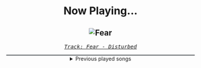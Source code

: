 <div align="center"> 
<h1>Now Playing...</h1>

![Fear](https://i.scdn.co/image/ab67616d00001e022b222dcd5c4fcac7c0e81da2)
--
_<samp><a href="https://open.spotify.com/track/65XkfBp7jL8hKiI7HIPnaj">Track: Fear - Disturbed</a></samp>_

<div style="border: 1px #4B5054 solid"></div>
<details>
  <summary>
    Previous played songs
  </summary>
  <table>
    <thead>
      <tr>
        <th>
          Artist
        </th>
        <th>
          Song
        </th>
        <th>
          Link
        </th>
      </tr>
    </thead>
    <tbody>
      <tr><td>Disturbed</td><td>Fear</td><td><a href="https://open.spotify.com/track/65XkfBp7jL8hKiI7HIPnaj">https://open.spotify.com/track/65XkfBp7jL8hKiI7HIPnaj</a></td></tr><tr><td>Dark new Day</td><td>Brother</td><td><a href="https://open.spotify.com/track/6xG98dEo5in1q1XzKItax4">https://open.spotify.com/track/6xG98dEo5in1q1XzKItax4</a></td></tr><tr><td>Breaking Benjamin</td><td>I Will Not Bow</td><td><a href="https://open.spotify.com/track/2yXyz4NLTZx9CLdXfLTp5E">https://open.spotify.com/track/2yXyz4NLTZx9CLdXfLTp5E</a></td></tr><tr><td>Five Finger Death Punch</td><td>The Bleeding</td><td><a href="https://open.spotify.com/track/6LRmV5GZUjKLgxi7lBWriQ">https://open.spotify.com/track/6LRmV5GZUjKLgxi7lBWriQ</a></td></tr><tr><td>Killswitch Engage</td><td>The End of Heartache - Alternate Version</td><td><a href="https://open.spotify.com/track/2UMp3ysdZdWmv23dVshr9E">https://open.spotify.com/track/2UMp3ysdZdWmv23dVshr9E</a></td></tr><tr><td>Bullet For My Valentine</td><td>Scream Aim Fire</td><td><a href="https://open.spotify.com/track/7tFxCn0Qb75pbx993wqUIQ">https://open.spotify.com/track/7tFxCn0Qb75pbx993wqUIQ</a></td></tr><tr><td>Evanescence</td><td>Whisper</td><td><a href="https://open.spotify.com/track/1TU3KOnNwSERgNbF2Yzl7N">https://open.spotify.com/track/1TU3KOnNwSERgNbF2Yzl7N</a></td></tr><tr><td>The Red Jumpsuit Apparatus</td><td>In Fate's Hands</td><td><a href="https://open.spotify.com/track/0r6DsDv0wkIGpVBUqaV15E">https://open.spotify.com/track/0r6DsDv0wkIGpVBUqaV15E</a></td></tr><tr><td>Papercut Massacre</td><td>Lose My Life</td><td><a href="https://open.spotify.com/track/2J6qr3pC10jeEg7dSN9YHG">https://open.spotify.com/track/2J6qr3pC10jeEg7dSN9YHG</a></td></tr><tr><td>Linkin Park</td><td>Papercut</td><td><a href="https://open.spotify.com/track/1Vej0qeQ3ioKwpI6FUbRv1">https://open.spotify.com/track/1Vej0qeQ3ioKwpI6FUbRv1</a></td></tr><tr><td>Sabaton</td><td>Ghost Division</td><td><a href="https://open.spotify.com/track/1MoEyYsa9Y0FvApwLskO1l">https://open.spotify.com/track/1MoEyYsa9Y0FvApwLskO1l</a></td></tr><tr><td>Disturbed</td><td>Land of Confusion</td><td><a href="https://open.spotify.com/track/4ClGNWLK9vZMBtO0CpnyOE">https://open.spotify.com/track/4ClGNWLK9vZMBtO0CpnyOE</a></td></tr><tr><td>Rise Against</td><td>Prayer Of The Refugee</td><td><a href="https://open.spotify.com/track/2VGQ342iuqj6aSaYbyBQVJ">https://open.spotify.com/track/2VGQ342iuqj6aSaYbyBQVJ</a></td></tr><tr><td>Breaking Benjamin</td><td>Blow Me Away - Soundtrack Version</td><td><a href="https://open.spotify.com/track/7js2TSkQLuRWBIQ4HSTAv2">https://open.spotify.com/track/7js2TSkQLuRWBIQ4HSTAv2</a></td></tr><tr><td>Five Finger Death Punch</td><td>The Pride</td><td><a href="https://open.spotify.com/track/2tbMiz9p19QbSJlbHiMs2y">https://open.spotify.com/track/2tbMiz9p19QbSJlbHiMs2y</a></td></tr><tr><td>Killswitch Engage</td><td>When Darkness Falls</td><td><a href="https://open.spotify.com/track/3weMgMsN3j43CzN97tQqcQ">https://open.spotify.com/track/3weMgMsN3j43CzN97tQqcQ</a></td></tr><tr><td>Korn</td><td>Coming Undone</td><td><a href="https://open.spotify.com/track/3o7TMr6RmIusYH7Kkg7ujR">https://open.spotify.com/track/3o7TMr6RmIusYH7Kkg7ujR</a></td></tr><tr><td>Static-X</td><td>The Only</td><td><a href="https://open.spotify.com/track/35ZmCVnfYRdK1iLGCxNhMa">https://open.spotify.com/track/35ZmCVnfYRdK1iLGCxNhMa</a></td></tr><tr><td>Static-X</td><td>The Only</td><td><a href="https://open.spotify.com/track/35ZmCVnfYRdK1iLGCxNhMa">https://open.spotify.com/track/35ZmCVnfYRdK1iLGCxNhMa</a></td></tr><tr><td>Seether</td><td>Fake It</td><td><a href="https://open.spotify.com/track/4eAwB5pnKFTmsgc3zWoYO0">https://open.spotify.com/track/4eAwB5pnKFTmsgc3zWoYO0</a></td></tr>
    </tbody>
  </table>
</details>

</div>
